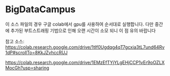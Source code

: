 # BigDataCampus

이 소스 파일의 경우 구글 colab에서 gpu를 사용하여 순서대로 실행합니다.
다만 중간에 추가된 부트스트래핑 기법으로 인해 오랜 시간이 소모 되니 이 점 유의 바랍니다


참고 소스: https://colab.research.google.com/drive/1tIf0Ugdqg4qT7gcxia3tL7und64Rv1dP#scrollTo=8KkJZvhccRUJ

https://colab.research.google.com/drive/1EMzEfTYjYLgEHjCCP1vEr9oOZLXMocGh?usp=sharing

